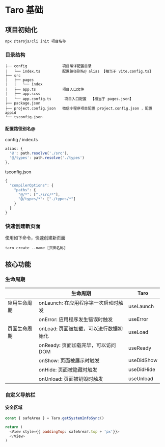 # Taro 基础



## 项目初始化

```bash
npx @tarojs/cli init 项目名称
```



### 目录结构

```
├── config                项目编译配置目录
|   └── index.ts          配置路径别名@ alias 【相当于 vite.config.ts】
├── src
|   ├── pages
|   |   └── index
|   ├── app.ts            项目入口文件
|   ├── app.scss      
|   └── app.config.ts      项目入口配置  【相当于 pages.json】
├── package.json
├── project.config.json   微信小程序项目配置 project.config.json ，配置 appid
└── tsconfig.json          
```



#### 配置路径别名@

config / index.ts

```js
alias: {
  '@': path.resolve('./src'),
  '@/types': path.resolve('./types')
},
```



tsconfig.json

```js
{
  "compilerOptions": {
    "paths": {
      "@/*": ["./src/*"],
      "@/types/*": ["./types/*"]
    }
  }
}
```



### 快速创建新页面

使用如下命令，快速创建新页面

```
taro create --name [页面名称] 
```



## 核心功能

### 生命周期

|              | 生命周期                               | Taro       |
| ------------ | -------------------------------------- | ---------- |
| 应用生命周期 | onLaunch: 在应用程序第一次启动时触发   | useLaunch  |
|              | onError: 应用程序发生错误时触发        | useError   |
| 页面生命周期 | onLoad: 页面被加载，可以进行数据初始化 | useLoad    |
|              | onReady: 页面加载完毕，可以访问DOM     | useReady   |
|              | onShow: 页面被展示时触发 | useDidShow |
|              | onHide: 页面被隐藏时触发 | useDidHide           |
|              | onUnload: 页面被销毁时触发 | useUnload  |

### 自定义导航栏

#### 安全区域

```js
const { safeArea } = Taro.getSystemInfoSync()

return (
  <View style={{ paddingTop: safeArea?.top + 'px'}}>
  </View>
)
```

### 
